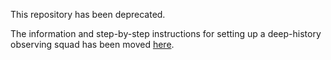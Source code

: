 This repository has been deprecated.

The information and step-by-step instructions for setting up a deep-history observing squad has been moved [here](https://docs.multiversx.com/integrators/deep-history-squad).
